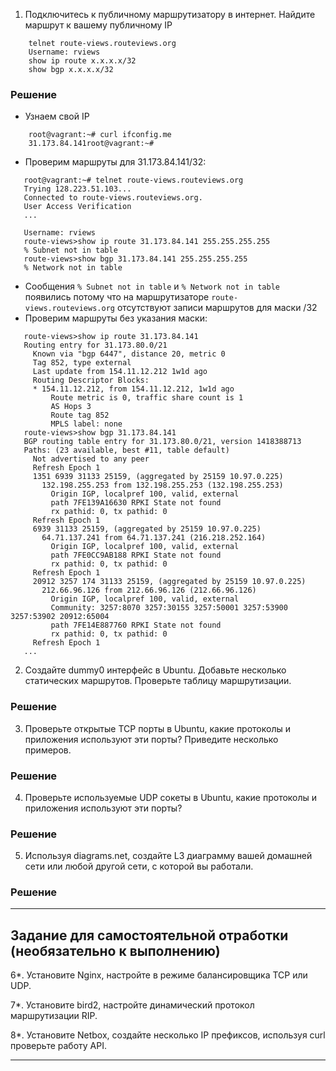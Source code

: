 1. Подключитесь к публичному маршрутизатору в интернет. Найдите маршрут к вашему публичному IP
```
    telnet route-views.routeviews.org
    Username: rviews
    show ip route x.x.x.x/32
    show bgp x.x.x.x/32
```
### Решение
* Узнаем свой IP
```
    root@vagrant:~# curl ifconfig.me
    31.173.84.141root@vagrant:~# 
```
* Проверим маршруты для 31.173.84.141/32:
```
   root@vagrant:~# telnet route-views.routeviews.org
   Trying 128.223.51.103...
   Connected to route-views.routeviews.org.
   User Access Verification
   ...
    
   Username: rviews
   route-views>show ip route 31.173.84.141 255.255.255.255
   % Subnet not in table
   route-views>show bgp 31.173.84.141 255.255.255.255
   % Network not in table
```
 * Сообщения `% Subnet not in table` и `% Network not in table` появились потому что на маршрутизаторе `route-views.routeviews.org` отсутствуют записи маршрутов для маски /32
 * Проверим маршруты без указания маски:
 ``` 
    route-views>show ip route 31.173.84.141                
    Routing entry for 31.173.80.0/21
      Known via "bgp 6447", distance 20, metric 0
      Tag 852, type external
      Last update from 154.11.12.212 1w1d ago
      Routing Descriptor Blocks:
      * 154.11.12.212, from 154.11.12.212, 1w1d ago
          Route metric is 0, traffic share count is 1
          AS Hops 3
          Route tag 852
          MPLS label: none
    route-views>show bgp 31.173.84.141
    BGP routing table entry for 31.173.80.0/21, version 1418388713
    Paths: (23 available, best #11, table default)
      Not advertised to any peer
      Refresh Epoch 1
      1351 6939 31133 25159, (aggregated by 25159 10.97.0.225)
        132.198.255.253 from 132.198.255.253 (132.198.255.253)
          Origin IGP, localpref 100, valid, external
          path 7FE139A16630 RPKI State not found
          rx pathid: 0, tx pathid: 0
      Refresh Epoch 1
      6939 31133 25159, (aggregated by 25159 10.97.0.225)
        64.71.137.241 from 64.71.137.241 (216.218.252.164)
          Origin IGP, localpref 100, valid, external
          path 7FE0CC9AB188 RPKI State not found
          rx pathid: 0, tx pathid: 0
      Refresh Epoch 1
      20912 3257 174 31133 25159, (aggregated by 25159 10.97.0.225)
        212.66.96.126 from 212.66.96.126 (212.66.96.126)
          Origin IGP, localpref 100, valid, external
          Community: 3257:8070 3257:30155 3257:50001 3257:53900 3257:53902 20912:65004
          path 7FE14E887760 RPKI State not found
          rx pathid: 0, tx pathid: 0
      Refresh Epoch 1
    ...
 ```
2. Создайте dummy0 интерфейс в Ubuntu. Добавьте несколько статических маршрутов. Проверьте таблицу маршрутизации.
### Решение

3. Проверьте открытые TCP порты в Ubuntu, какие протоколы и приложения используют эти порты? Приведите несколько примеров.
### Решение

4. Проверьте используемые UDP сокеты в Ubuntu, какие протоколы и приложения используют эти порты?
### Решение

5. Используя diagrams.net, создайте L3 диаграмму вашей домашней сети или любой другой сети, с которой вы работали. 
### Решение

 ---
## Задание для самостоятельной отработки (необязательно к выполнению)

6*. Установите Nginx, настройте в режиме балансировщика TCP или UDP.

7*. Установите bird2, настройте динамический протокол маршрутизации RIP.

8*. Установите Netbox, создайте несколько IP префиксов, используя curl проверьте работу API.

 ---
